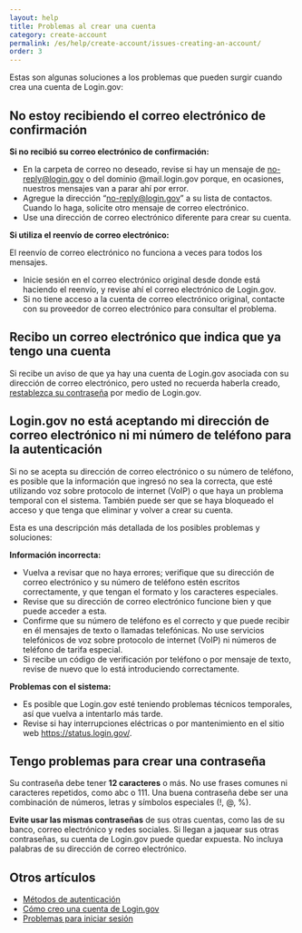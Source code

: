 ```yaml
---
layout: help
title: Problemas al crear una cuenta
category: create-account
permalink: /es/help/create-account/issues-creating-an-account/
order: 3
---
```


Estas son algunas soluciones a los problemas que pueden surgir cuando crea una cuenta de Login.gov:

## No estoy recibiendo el correo electrónico de confirmación

**Si no recibió su correo electrónico de confirmación:**  
- En la carpeta de correo no deseado, revise si hay un mensaje de no-reply@login.gov o del dominio @mail.login.gov porque, en ocasiones, nuestros mensajes van a parar ahí por error.
- Agregue la dirección “no-reply@login.gov” a su lista de contactos. Cuando lo haga, solicite otro mensaje de correo electrónico.
- Use una dirección de correo electrónico diferente para crear su cuenta.

**Si utiliza el reenvío de correo electrónico:**

El reenvío de correo electrónico no funciona a veces para todos los mensajes.  
- Inicie sesión en el correo electrónico original desde donde está haciendo el reenvío, y revise ahí el correo electrónico de Login.gov.
- Si no tiene acceso a la cuenta de correo electrónico original, contacte con su proveedor de correo electrónico para consultar el problema.

## Recibo un correo electrónico que indica que ya tengo una cuenta

Si recibe un aviso de que ya hay una cuenta de Login.gov asociada con su dirección de correo electrónico, pero usted no recuerda haberla creado, [restablezca su contraseña](/es/help/trouble-signing-in/forgot-your-password/) por medio de Login.gov.

## Login.gov no está aceptando mi dirección de correo electrónico ni mi número de teléfono para la autenticación

Si no se acepta su dirección de correo electrónico o su número de teléfono, es posible que la información que ingresó no sea la correcta, que esté utilizando voz sobre protocolo de internet (VoIP) o que haya un problema temporal con el sistema. También puede ser que se haya bloqueado el acceso y que tenga que eliminar y volver a crear su cuenta.

Esta es una descripción más detallada de los posibles problemas y soluciones:

**Información incorrecta:**  
- Vuelva a revisar que no haya errores; verifique que su dirección de correo electrónico y su número de teléfono estén escritos correctamente, y que tengan el formato y los caracteres especiales.
- Revise que su dirección de correo electrónico funcione bien y que puede acceder a esta.
- Confirme que su número de teléfono es el correcto y que puede recibir en él mensajes de texto o llamadas telefónicas. No use servicios telefónicos de voz sobre protocolo de internet (VoIP) ni números de teléfono de tarifa especial.
- Si recibe un código de verificación por teléfono o por mensaje de texto, revise de nuevo que lo está introduciendo correctamente.

**Problemas con el sistema:**  
- Es posible que Login.gov esté teniendo problemas técnicos temporales, así que vuelva a intentarlo más tarde.
- Revise si hay interrupciones eléctricas o por mantenimiento en el sitio web <https://status.login.gov/>.

## Tengo problemas para crear una contraseña

Su contraseña debe tener **12 caracteres** o más. No use frases comunes ni caracteres repetidos, como abc o 111. Una buena contraseña debe ser una combinación de números, letras y símbolos especiales (!, @, %).

**Evite usar las mismas contraseñas** de sus otras cuentas, como las de su banco, correo electrónico y redes sociales. Si llegan a jaquear sus otras contraseñas, su cuenta de Login.gov puede quedar expuesta. No incluya palabras de su dirección de correo electrónico.


## Otros artículos

* [Métodos de autenticación](/es/help/create-account/authentication-methods/)
* [Cómo creo una cuenta de Login.gov](/es/help/create-account/how-do-i-create-an-account/)
* [Problemas para iniciar sesión](/es/help/trouble-signing-in/overview/)
